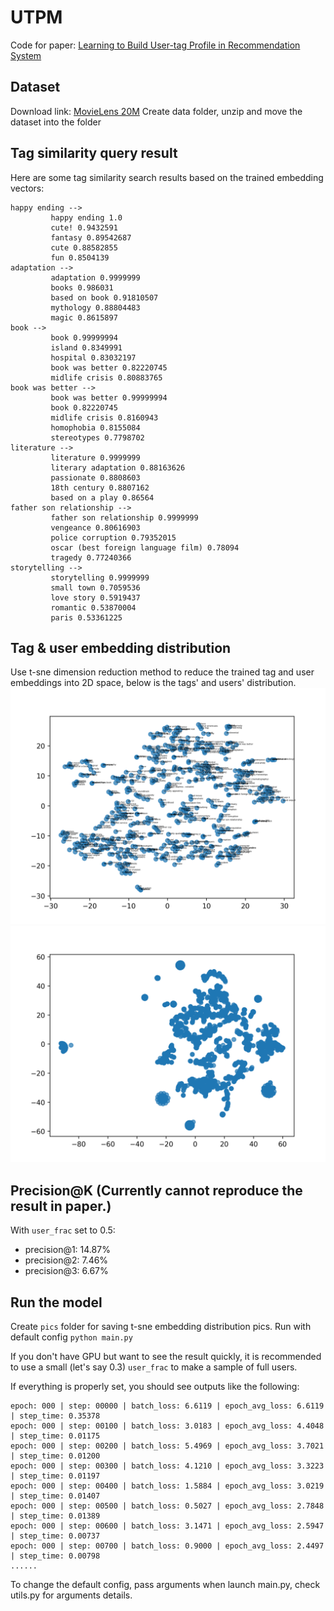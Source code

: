 # UTPM
Code for paper: [Learning to Build User-tag Profile in Recommendation System](https://dl.acm.org/doi/abs/10.1145/3340531.3412719)

## Dataset
Download link: [MovieLens 20M](https://grouplens.org/datasets/movielens/20m/)
Create data folder, unzip and move the dataset into the folder

## Tag similarity query result
Here are some tag similarity search results based on the trained embedding vectors:
```
happy ending -->
         happy ending 1.0
         cute! 0.9432591
         fantasy 0.89542687
         cute 0.88582855
         fun 0.8504139
adaptation -->
         adaptation 0.9999999
         books 0.986031
         based on book 0.91810507
         mythology 0.88804483
         magic 0.8615897
book -->
         book 0.99999994
         island 0.8349991
         hospital 0.83032197
         book was better 0.82220745
         midlife crisis 0.80883765
book was better -->
         book was better 0.99999994
         book 0.82220745
         midlife crisis 0.8160943
         homophobia 0.8155084
         stereotypes 0.7798702
literature -->
         literature 0.9999999
         literary adaptation 0.88163626
         passionate 0.8808603
         18th century 0.8807162
         based on a play 0.86564
father son relationship -->
         father son relationship 0.9999999
         vengeance 0.80616903
         police corruption 0.79352015
         oscar (best foreign language film) 0.78094
         tragedy 0.77240366
storytelling -->
         storytelling 0.9999999
         small town 0.7059536
         love story 0.5919437
         romantic 0.53870004
         paris 0.53361225
```

## Tag & user embedding distribution
Use t-sne dimension reduction method to reduce the trained tag and user embeddings into 2D space, below is the tags' and users' distribution.
![tags](pics/tags.png)
![users](pics/users.png)

## Precision@K (Currently cannot reproduce the result in paper.)
With `user_frac` set to 0.5:
* precision@1: 14.87%
* precision@2: 7.46%
* precision@3: 6.67%

## Run the model
Create `pics` folder for saving t-sne embedding distribution pics. Run with default config `python main.py`

If you don't have GPU but want to see the result quickly, it is recommended to use a small (let's say 0.3) `user_frac` to make a sample of full users.

If everything is properly set, you should see outputs like the following:

```
epoch: 000 | step: 00000 | batch_loss: 6.6119 | epoch_avg_loss: 6.6119 | step_time: 0.35378
epoch: 000 | step: 00100 | batch_loss: 3.0183 | epoch_avg_loss: 4.4048 | step_time: 0.01175
epoch: 000 | step: 00200 | batch_loss: 5.4969 | epoch_avg_loss: 3.7021 | step_time: 0.01200
epoch: 000 | step: 00300 | batch_loss: 4.1210 | epoch_avg_loss: 3.3223 | step_time: 0.01197
epoch: 000 | step: 00400 | batch_loss: 1.5884 | epoch_avg_loss: 3.0219 | step_time: 0.01407
epoch: 000 | step: 00500 | batch_loss: 0.5027 | epoch_avg_loss: 2.7848 | step_time: 0.01389
epoch: 000 | step: 00600 | batch_loss: 3.1471 | epoch_avg_loss: 2.5947 | step_time: 0.00737
epoch: 000 | step: 00700 | batch_loss: 0.9000 | epoch_avg_loss: 2.4497 | step_time: 0.00798
......
```

To change the default config, pass arguments when launch main.py, check utils.py for arguments details.

